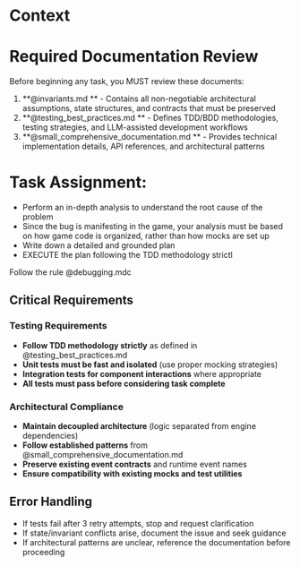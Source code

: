 # Context


# Required Documentation Review
Before beginning any task, you MUST review these documents:

1. **@invariants.md ** - Contains all non-negotiable architectural assumptions, state structures, and contracts that must be preserved
2. **@testing_best_practices.md ** - Defines TDD/BDD methodologies, testing strategies, and LLM-assisted development workflows  
3. **@small_comprehensive_documentation.md ** - Provides technical implementation details, API references, and architectural patterns


# Task Assignment:
- Perform an in-depth analysis to understand the root cause of the problem
- Since the bug is manifesting in the game, your analysis must be based on how game code is organized, rather than how mocks are set up
- Write down a detailed and grounded plan 
- EXECUTE the plan following the TDD methodology strictl

Follow the rule @debugging.mdc 

## Critical Requirements

### Testing Requirements
- **Follow TDD methodology strictly** as defined in  @testing_best_practices.md 
- **Unit tests must be fast and isolated** (use proper mocking strategies)
- **Integration tests for component interactions** where appropriate
- **All tests must pass before considering task complete**

### Architectural Compliance
- **Maintain decoupled architecture** (logic separated from engine dependencies)
- **Follow established patterns** from  @small_comprehensive_documentation.md 
- **Preserve existing event contracts** and runtime event names
- **Ensure compatibility with existing mocks and test utilities**

## Error Handling
- If tests fail after 3 retry attempts, stop and request clarification
- If state/invariant conflicts arise, document the issue and seek guidance
- If architectural patterns are unclear, reference the documentation before proceeding